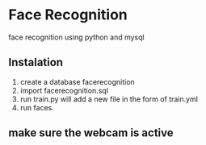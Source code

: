 # Face Recognition

face recognition using python and mysql

## Instalation

1. create a database facerecognition
2. import facerecognition.sql
3. run train.py
   will add a new file in the form of train.yml
4. run faces.

## make sure the webcam is active

